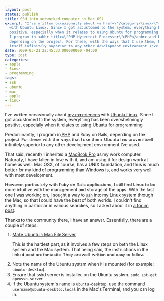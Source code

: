 ```yaml
---
layout: post
status: publish
title: SSH into networked computer on Mac OSX
excerpt: "I've written occasionally about <a href=\"/category/linux/\">my experiences</a>
  with Ubuntu Linux. Since I got accustomed to the system, everything has been overwhelmingly
  positive, especially when it relates to using Ubuntu for programming.\r\n\r\nPredominantly,
  I program in <abbr title=\"PHP Hypertext Processor\">PHP</abbr> and Ruby on Rails,
  depending on the project. For these, with the ways that I use them, Ubuntu has proven
  itself infinitely superior to any other development environment I've used."
date: 2009-03-21 22:45:33.000000000 -04:00
type: post
categories:
- apple
- linux
- programming
tags:
- ssh
- ubuntu
- mac
- apple
- linux
---
```

I've written occasionally about <a href="/category/linux/">my experiences</a> with <a href="http://ubuntu.com/">Ubuntu Linux</a>. Since I got accustomed to the system, everything has been overwhelmingly positive, especially when it relates to using Ubuntu for programming.

Predominantly, I program in <abbr title="PHP Hypertext Processor">PHP</abbr> and Ruby on Rails, depending on the project. For these, with the ways that I use them, Ubuntu has proven itself infinitely superior to any other development environment I've used.

That said, recently I inherited a <a href="http://www.apple.com/macbookpro/">MacBook Pro</a> as my work computer. Naturally, I have fallen in love with it, and am using it for design work at home as well. Mac OSX, of course, has a UNIX foundation, and thus is much better for my kind of programming than Windows is, and works very well with most development.

However, particularly with Ruby on Rails applications, I still find Linux to be more intuitive with the management and storage of the apps. With the last one I was working on, I sought a way to <abbr title="Secure Shell"><code>ssh</code></abbr> into my Linux system through the Mac, so that I could have the best of both worlds. I couldn't find anything in particular in various searches, so I asked about it in <a href="http://forums.macrumors.com/showthread.php?t=672638">a forum post</a>.

Thanks to the community there, I have an answer. Essentially, there are a couple of steps.
<ol>
	<li><a href="http://www.kremalicious.com/2008/06/ubuntu-as-mac-file-server-and-time-machine-volume/">Make Ubuntu a Mac File Server</a><p>This is the hardest part, as it involves a few steps on both the Linux system and the Mac system. That being said, the instructions in the linked post are fantastic. They are well-written and easy to follow.</p></li>
	<li>Note the name of the Ubuntu system when it is mounted (for example: <code>ubuntu-desktop</code>).</li>
	<li>Ensure that sshd server is installed on the Ubuntu system. <code>sudo apt-get openssh-server</code></li>
	<li>If the Ubuntu system's name is <code>ubuntu-desktop</code>, use the command <code>username@ubuntu-desktop.local</code> in the Mac's Terminal, and you can log in.</li>
</ol>
